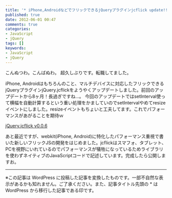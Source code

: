 ```yaml
---
title: '* iPhone,AndroidなどでフリックできるjQueryプラグインjcflick update!!'
published: true
date: 2012-06-01 00:47
comments: true
categories:
- JavaScript
- jQuery
tags: []
keywords:
- JavaScript
- jQuery
---
```

こんぬつわ。こんばぬわ。
超久しぶりです。転職してました。

iPhone, Androidはもちろんのこと、マルチデバイスに対応したフリックできるjQueryプラグインjQuery.jcflickをようやくアップデートしました。前回のアップデートから8ヶ月！長過ぎですね…。
今回のアップデートではsetInterval使って横幅を自動計算するという重い処理をかましていのでsetIntervalやめてresizeイベントにしました。resizeイベントもちょいと工夫してます。これでパフォーマンスがあがることを期待ｗ

[jQuery.jcflick v0.0.6](http://tpl.funnythingz.com/js/jcflick/ "jQuery.jcflick v0.0.6")

あと最近ですが、webkit(iPhone, Android)に特化したパフォーマンス重視で書いた新しいフリックJSの開発をはじめました。jcflickはスマフォ、タブレット、PCを視野にいれているのでパフォーマンスが犠牲になっているためライブラリを使わずネイティブのJavaScriptコードで記述しています。完成したら公開しますお。

---
※この記事は WordPress に投稿した記事を変換したものです。一部不自然な表示があるかも知れません。ご了承ください。また、記事タイトル先頭の * は WordPress から移行した記事である印です。
